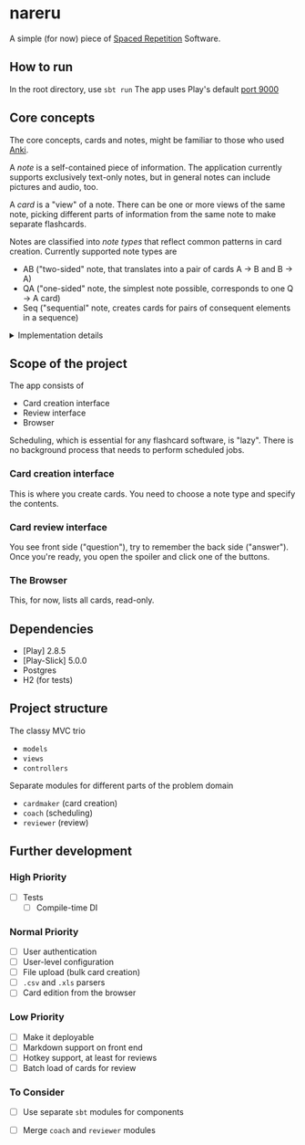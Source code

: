# nareru

A simple (for now) piece of [Spaced Repetition] Software.

## How to run

In the root directory, use `sbt run`
The app uses Play's default [port 9000]

## Core concepts

The core concepts, cards and notes, might be familiar to those who used [Anki].

A _note_ is a self-contained piece of information.
The application currently supports exclusively text-only notes, but in general notes can include pictures and audio, too.

A _card_ is a "view" of a note.
There can be one or more views of the same note, picking different parts of information from the same note to make separate flashcards.

Notes are classified into _note types_ that reflect common patterns in card creation.
Currently supported note types are
- AB ("two-sided" note, that translates into a pair of cards A -> B and B -> A)
- QA ("one-sided" note, the simplest note possible, corresponds to one Q -> A card)
- Seq ("sequential" note, creates cards for pairs of consequent elements in a sequence)

<details>
<summary>Implementation details</summary>

The [abstraction for a card] is very simple, a card has
- a unique id
- the respective note id
- front side
- back side

The [abstraction for a note] is even simpler, a note has
- a unique id
- a note type

[Note types] are specific to the card creation interface.
Only type name is persisted after the cards are created.

</details>

## Scope of the project

The app consists of
- Card creation interface
- Review interface
- Browser

Scheduling, which is essential for any flashcard software, is "lazy".
There is no background process that needs to perform scheduled jobs.

### Card creation interface

This is where you create cards.
You need to choose a note type and specify the contents.

### Card review interface

You see front side ("question"), try to remember the back side ("answer").
Once you're ready, you open the spoiler and click one of the buttons.

### The Browser

This, for now, lists all cards, read-only.

## Dependencies

- [Play] 2.8.5
- [Play-Slick] 5.0.0
- Postgres
- H2 (for tests)

## Project structure

The classy MVC trio
- `models`
- `views`
- `controllers`

Separate modules for different parts of the problem domain
- `cardmaker` (card creation)
- `coach` (scheduling)
- `reviewer` (review)

## Further development

### High Priority

- [ ] Tests
  - [ ] Compile-time DI

### Normal Priority

- [ ] User authentication
- [ ] User-level configuration
- [ ] File upload (bulk card creation)
- [ ] `.csv` and `.xls` parsers
- [ ] Card edition from the browser

### Low Priority

- [ ] Make it deployable
- [ ] Markdown support on front end
- [ ] Hotkey support, at least for reviews
- [ ] Batch load of cards for review

### To Consider

- [ ] Use separate `sbt` modules for components
- [ ] Merge `coach` and `reviewer` modules


[abstraction for a card]: ./app/models/Card.scala
[abstraction for a note]: ./app/models/Note.scala
[Anki]: https://docs.ankiweb.net/#/getting-started?id=key-concepts
[Note types]: ./app/cardmaker/Note.scala
[Port 9000]: localhost:9000
[Spaced Repetition]: https://en.wikipedia.org/wiki/Spaced_repetition
